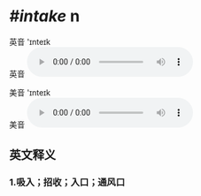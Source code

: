 # ***\#intake*** n
英音 'ɪnteɪk  
英音
<audio src="./media/intake1_AAC.aac" controls="controls"></audio>

美音 'ɪnteɪk  
美音
<audio src="./media/intake2_AAC.aac" controls="controls"></audio>



  

英文释义
---
### 1.**吸入；招收；入口；通风口**  


